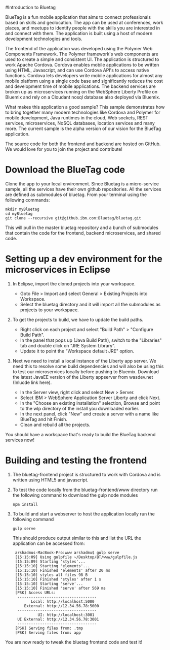 #Introduction to Bluetag

BlueTag is a fun mobile application that aims to connect professionals based on skills and geolocation.  The app can be used at conferences, work places, and meetups to identify people with the skills you are interested in and connect with them.  The application is built using a host of modern development technologies and tools.

The frontend of the application was developed using the Polymer Web Components Framework.  The Polymer framework's web components are used to create a simple and consistent UI.  The application is structured to work Apache Cordova.  Cordova enables mobile applications to be written using HTML, Javascript, and can use Cordova API's to access native functions.  Cordova lets developers write mobile applications for almost any mobile platform using a single code base and significantly reduces the cost and development time of mobile applications.  The backend services are broken up as microservices running on the WebSphere Liberty Profile on Bluemix and rely on a Cloudant nosql database also deployed via Bluemix.

What makes this application a good sample?  This sample demonstrates how to bring together many modern technologies like Cordova and Polymer for mobile development, Java runtimes in the cloud, Web sockets, REST services, microservices, NoSQL databases, location services and many more.  The current sample is the alpha version of our vision for the BlueTag application.

The source code for both the frontend and backend are hosted on GitHub.  We would love for you to join the project and contribute!

# Download the BlueTag code

Clone the app to your local environment.  Since Bluetag is a micro-service sample, all the services have their own github repositories.  All the services are defined as submodules of bluetag. 
From your terminal using the following commands:

  ```
  mkdir myBluetag
  cd myBluetag
  git clone --recursive git@github.ibm.com:Bluetag/bluetag.git
  ```

This will pull in the master bluetag repository and a bunch of submodules that contain the code for the frontend, backend microservices, and shared code.

# Setting up a dev environment for the microservices in Eclipse

1. In Eclipse, import the cloned projects into your workspace.
	- Goto File > Import and select General > Existing Projects into Workspace.
	- Select the bluetag directory and it will import all the submodules as projects to your workspace.
	
2. To get the projects to build, we have to update the build paths.
	- Right click on each project and select "Build Path" > "Configure Build Path".
	- In the panel that pops up (Java Build Path), switch to the "Libraries" tab and double click on "JRE System Library".
	- Update it to point the "Workspace default JRE" option.

3. Next we need to install a local instance of the Liberty app server.  We need this to resolve some build dependencies and will also be using this to test our microservices locally before pushing to Bluemix.  Download the latest JavaEE version of the Liberty appserver from wasdev.net (Inlucde link here).
	- In the Server view, right click and select New > Server.
	- Select IBM > WebSphere Application Server Liberty and click Next.
	- In the "Choose an existing installation" selection, Browse and point to the wlp directory of the install you downloaded earlier.
	- In the next panel, click "New" and create a server with a name like BlueTag and hit Finish.
	- Clean and rebuild all the projects.
	
You should have a workspace that's ready to build the BlueTag backend services now!

# Building and testing the frontend

1. The bluetag-frontend project is structured to work with Cordova and is written using HTML5 and javascript.

2. To test the code locally from the bluetag-frontend/www directory run the following command to download the gulp node modules

   ```
   npm install
   ```
   
3. To build and start a webserver to host the application locally run the following command

   ```
   gulp serve
   ```
   
   This should produce output similar to this and list the URL the application can be accessed from:
   ```
	arshadmus-MacBook-Pro:www arshadmu$ gulp serve
	[15:15:09] Using gulpfile ~/Desktop/BT/www/gulpfile.js
	[15:15:09] Starting 'styles'...
	[15:15:10] Starting 'elements'...
	[15:15:10] Finished 'elements' after 20 ms
	[15:15:10] styles all files 98 B
	[15:15:10] Finished 'styles' after 1 s
	[15:15:10] Starting 'serve'...
	[15:15:10] Finished 'serve' after 569 ms
	[PSK] Access URLs:
	 -----------------------------------
		   Local: http://localhost:5000
		External: http://12.34.56.78:5000
	 -----------------------------------
			  UI: http://localhost:3001
	 UI External: http://12.34.56.78:3001
	 -----------------------------------
	[PSK] Serving files from: .tmp
	[PSK] Serving files from: app
	```

You are now ready to tweak the bluetag frontend code and test it!